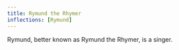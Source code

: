 ```yaml
---
title: Rymund the Rhymer
inflections: [Rymund]
---
```


Rymund, better known as Rymund the Rhymer, is a singer.



